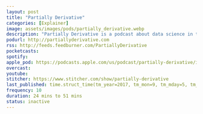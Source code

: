 ```yaml
---
layout: post
title: "Partially Derivative"
categories: [Explainer]
image: assets/images/pods/partially_derivative.webp
description: "Partially Derivative is a podcast about data science in the world around us. Episodes are a mix of explorations into the techniques used in data science and discussions with the field's leading experts. The podcast is a personal project hosted by Jonathon, Vidya, and Chris -- three experts in data science."
podurl: http://partiallyderivative.com
rss: http://feeds.feedburner.com/PartiallyDerivative
pocketcasts:
spotify:
apple_pod: https://podcasts.apple.com/us/podcast/partially-derivative/id942048597
overcast:
youtube:
stitcher: https://www.stitcher.com/show/partially-derivative
last_published: time.struct_time(tm_year=2017, tm_mon=9, tm_mday=5, tm_hour=22, tm_min=11, tm_sec=0, tm_wday=1, tm_yday=248, tm_isdst=0)
frequency: 10
duration: 24 mins to 51 mins
status: inactive
---
```

